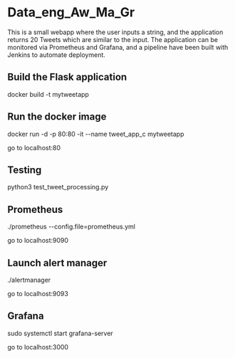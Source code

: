 # Data_eng_Aw_Ma_Gr

This is a small webapp where the user inputs a string, and the application returns 20 Tweets which are similar to the input. The application can be monitored via Prometheus and Grafana, and a pipeline have been built with Jenkins to automate deployment.

## Build the Flask application
docker build -t mytweetapp 

## Run the docker image
docker run -d -p 80:80 -it --name tweet_app_c mytweetapp

go to localhost:80

## Testing
python3 test_tweet_processing.py

## Prometheus
./prometheus --config.file=prometheus.yml

go to localhost:9090

## Launch alert manager
./alertmanager

go to localhost:9093

## Grafana
sudo systemctl start grafana-server

go to localhost:3000
